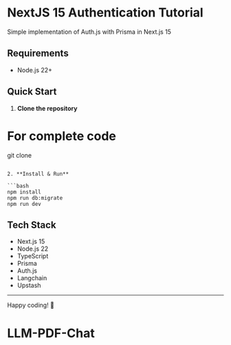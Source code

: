 # NextJS 15 Authentication Tutorial

Simple implementation of Auth.js with Prisma in Next.js 15

## Requirements

- Node.js 22+

## Quick Start

1. **Clone the repository**

# For complete code

git clone

````

2. **Install & Run**

```bash
npm install
npm run db:migrate
npm run dev
````

## Tech Stack

- Next.js 15
- Node.js 22
- TypeScript
- Prisma
- Auth.js
- Langchain
- Upstash

---

Happy coding! 🚀

# LLM-PDF-Chat
